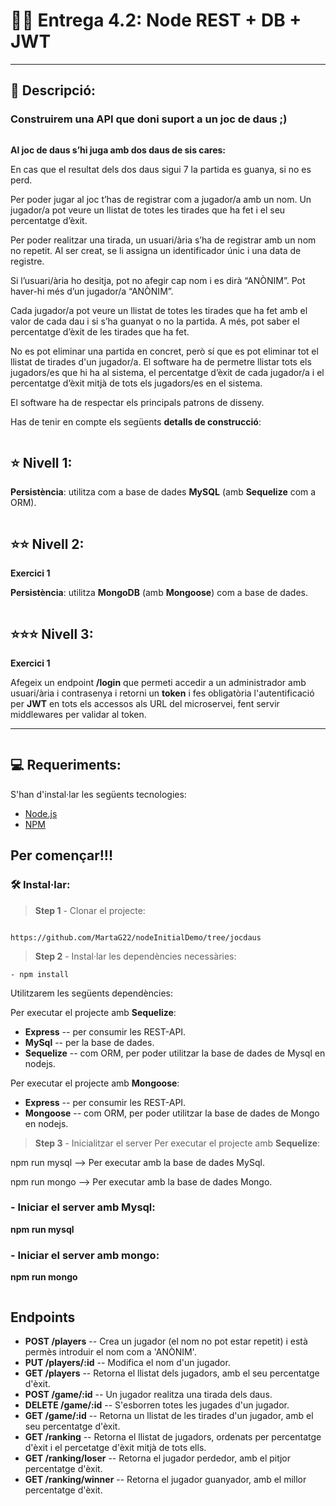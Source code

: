 # 🎲🎲    Entrega 4.2: Node REST + DB + JWT   
---
## 💬 Descripció:

### Construirem una API que doni suport a un joc de daus ;)

```
```

**Al joc de daus s’hi juga amb dos daus de sis cares:**

En cas que el resultat dels dos daus sigui 7 la partida es guanya, si no es perd.

Per poder jugar al joc t’has de registrar com a jugador/a amb un nom. Un jugador/a pot veure un llistat de totes les tirades que ha fet i el seu percentatge d’èxit.

Per poder realitzar una tirada, un usuari/ària s’ha de registrar amb un nom no repetit. Al ser creat, se li assigna un identificador únic i una data de registre.

Si l’usuari/ària ho desitja, pot no afegir cap nom i es dirà “ANÒNIM”. Pot haver-hi més d’un jugador/a “ANÒNIM”.

Cada jugador/a pot veure un llistat de totes les tirades que ha fet amb el valor de cada dau i si s’ha guanyat o no la partida. A més, pot saber el percentatge d’èxit de les tirades que ha fet.

No es pot eliminar una partida en concret, però sí que es pot eliminar tot el llistat de tirades d'un jugador/a. El software ha de permetre llistar tots els jugadors/es que hi ha al sistema, el percentatge d’èxit de cada jugador/a i el percentatge d’èxit mitjà de tots els jugadors/es en el sistema.

El software ha de respectar els principals patrons de disseny.

Has de tenir en compte els següents **detalls de construcció**:
```
```
## ⭐ Nivell 1:


**Persistència**: utilitza com a base de dades **MySQL** (amb **Sequelize** com a ORM).


```
```
## ⭐⭐ Nivell 2:

**Exercici 1**

**Persistència**: utilitza **MongoDB** (amb **Mongoose**) com a base de dades.

```
```
## ⭐⭐⭐ Nivell 3:

**Exercici 1**

Afegeix un endpoint **/login** que permeti accedir a un administrador amb usuari/ària i contrasenya i retorni un **token** i fes obligatòria l'autentificació per **JWT** en tots els accessos als URL del microservei, fent servir middlewares per validar al token.

---
```
```
## 💻 Requeriments:
S'han d'instal·lar les següents tecnologies:

- [Node.js](https://nodejs.org/en/download/) 
- [NPM](https://www.npmjs.com/) 


##  Per començar!!!  
### 🛠️ Instal·lar:

> **Step 1** - Clonar el projecte:
```

https://github.com/MartaG22/nodeInitialDemo/tree/jocdaus
```


> **Step 2** - Instal·lar les dependències necessàries:

```
- npm install
```
Utilitzarem les següents dependències:

Per executar el projecte amb **Sequelize**:
 - **Express** -- per consumir les REST-API.
 - **MySql** -- per la base de dades.
 - **Sequelize** -- com ORM, per poder utilitzar la base de dades de Mysql en nodejs.

Per executar el projecte amb **Mongoose**:
 - **Express** -- per consumir les REST-API.
 - **Mongoose** -- com ORM, per poder utilitzar la base de dades de Mongo en nodejs.



> **Step 3** - Inicialitzar el server 
Per executar el projecte amb **Sequelize**:

npm run mysql --> Per executar amb la base de dades MySql.

npm run mongo --> Per executar amb la base de dades Mongo.

### - Iniciar el server amb Mysql:

**npm run mysql**

### - Iniciar el server amb mongo:

**npm run mongo**

```
```


## Endpoints

- **POST /players**  --  Crea un jugador (el nom no pot estar repetit) i està permès introduir el nom com a 'ANÒNIM'.
- **PUT /players/:id** -- Modifica el nom d'un jugador.
- **GET /players** -- Retorna el llistat dels jugadors, amb el seu percentatge d'èxit. 
- **POST /game/:id** -- Un jugador realitza una tirada dels daus.
- **DELETE /game/:id** -- S'esborren totes les jugades d'un jugador.
- **GET /game/:id** -- Retorna un llistat de les tirades d'un jugador, amb el seu percentatge d'èxit.
- **GET /ranking** -- Retorna el llistat de jugadors, ordenats per percentatge d'èxit i el percetatge d'èxit mitjà de tots ells.
- **GET /ranking/loser** -- Retorna el jugador perdedor, amb el pitjor percentatge d'èxit.
- **GET /ranking/winner** -- Retorna el jugador guanyador, amb el millor percentatge d'èxit.
